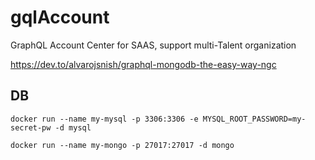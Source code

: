 # gqlAccount
GraphQL Account Center for SAAS, support multi-Talent organization

https://dev.to/alvarojsnish/graphql-mongodb-the-easy-way-ngc

## DB

    docker run --name my-mysql -p 3306:3306 -e MYSQL_ROOT_PASSWORD=my-secret-pw -d mysql
    
    docker run --name my-mongo -p 27017:27017 -d mongo
